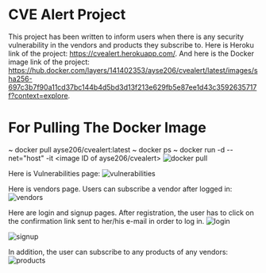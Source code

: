 # CVE Alert Project

This project has been written to inform users when there is any security vulnerability in the vendors and products they subscribe to. Here is Heroku link of the project: https://cvealert.herokuapp.com/.
And here is the Docker image link of the project: https://hub.docker.com/layers/141402353/ayse206/cvealert/latest/images/sha256-697c3b7f90a11cd37bc144b4d5bd3d13f213e629fb5e87ee1d43c3592635717f?context=explore.
# For Pulling The Docker Image
~ docker pull ayse206/cvealert:latest
~ docker ps
~ docker run -d --net="host" -it <image ID of ayse206/cvealert>
![docker pull](https://github.com/java-sql-enerjisa-bootcamp/spring-boot-project-assignment-acbr5/blob/main/images/Screenshot%20at%202021-03-14%2023-19-45.png)

Here is Vulnerabilities page:
![vulnerabilities](https://github.com/java-sql-enerjisa-bootcamp/spring-boot-project-assignment-acbr5/blob/main/images/Screenshot%20at%202021-03-14%2016-39-10.png)

Here is vendors page. Users can subscribe a vendor after logged in:
![vendors](https://github.com/java-sql-enerjisa-bootcamp/spring-boot-project-assignment-acbr5/blob/main/images/Screenshot%20at%202021-03-14%2016-39-35.png)

Here are login and signup pages. After registration, the user has to click on the confirmation link sent to her/his e-mail in order to log in.
![login](https://github.com/java-sql-enerjisa-bootcamp/spring-boot-project-assignment-acbr5/blob/main/images/Screenshot%20at%202021-03-14%2016-39-50.png)

![signup](https://github.com/java-sql-enerjisa-bootcamp/spring-boot-project-assignment-acbr5/blob/main/images/Screenshot%20at%202021-03-14%2016-40-04.png)

In addition, the user can subscribe to any products of any vendors:
![products](https://github.com/java-sql-enerjisa-bootcamp/spring-boot-project-assignment-acbr5/blob/main/images/Screenshot%20at%202021-03-14%2016-42-00.png)

